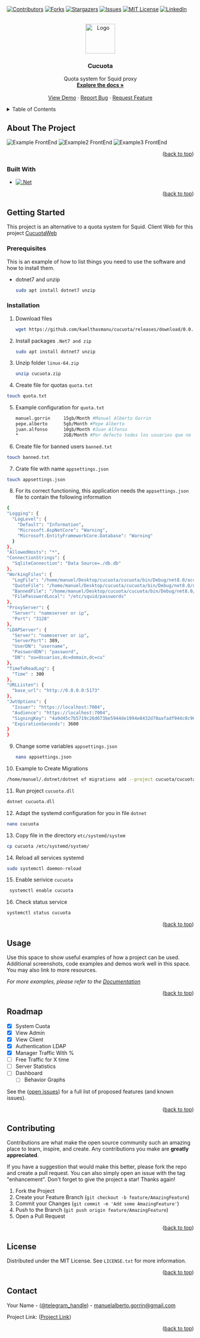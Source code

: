 <!-- Improved compatibility of back to top link: See: https://github.com/othneildrew/Best-README-Template/pull/73 -->
<a name="Cucuota"></a>
<!--
*** Thanks for checking out the Best-README-Template. If you have a suggestion
*** that would make this better, please fork the repo and create a pull request
*** or simply open an issue with the tag "enhancement".
*** Don't forget to give the project a star!
*** Thanks again! Now go create something AMAZING! :D
-->



<!-- PROJECT SHIELDS -->
<!--
*** I'm using markdown "reference style" links for readability.
*** Reference links are enclosed in brackets [ ] instead of parentheses ( ).
*** See the bottom of this document for the declaration of the reference variables
*** for contributors-url, forks-url, etc. This is an optional, concise syntax you may use.
*** https://www.markdownguide.org/basic-syntax/#reference-style-links
-->
[![Contributors][contributors-shield]][contributors-url]
[![Forks][forks-shield]][forks-url]
[![Stargazers][stars-shield]][stars-url]
[![Issues][issues-shield]][issues-url]
[![MIT License][license-shield]][license-url]
[![LinkedIn][linkedin-shield]][linkedin-url]



<!-- PROJECT LOGO -->
<br />
<div align="center">
  <a href="https://github.com/kaelthasmanu/cucuota">
    <img src="/cucuota/img/logo.png" alt="Logo" width="80" height="80">
  </a>

<h3 align="center">Cucuota</h3>

  <p align="center">
    Quota system for Squid proxy
    <br />
    <a href="https://github.com/github_username/repo_name"><strong>Explore the docs »</strong></a>
    <br />
    <br />
    <a href="https://github.com/github_username/repo_name">View Demo</a>
    ·
    <a href="https://github.com/kaelthasmanu/cucuota/issues">Report Bug</a>
    ·
    <a href="https://github.com/kaelthasmanu/cucuota/issues">Request Feature</a>
  </p>
</div>



<!-- TABLE OF CONTENTS -->
<details>
  <summary>Table of Contents</summary>
  <ol>
    <li>
      <a href="#about-the-project">About The Project</a>
      <ul>
        <li><a href="#built-with">Built With</a></li>
      </ul>
    </li>
    <li>
      <a href="#getting-started">Getting Started</a>
      <ul>
        <li><a href="#prerequisites">Prerequisites</a></li>
        <li><a href="#installation">Installation</a></li>
      </ul>
    </li>
    <li><a href="#usage">Usage</a></li>
    <li><a href="#roadmap">Roadmap</a></li>
    <li><a href="#contributing">Contributing</a></li>
    <li><a href="#license">License</a></li>
    <li><a href="#contact">Contact</a></li>
    <li><a href="#acknowledgments">Acknowledgments</a></li>
  </ol>
</details>



<!-- ABOUT THE PROJECT -->
## About The Project

![Example FrontEnd](https://github.com/kaelthasmanu/cucuota/blob/main/cucuota/img/example.png)
![Example2 FrontEnd](https://github.com/kaelthasmanu/cucuota/blob/main/cucuota/img/example2.png)
![Example3 FrontEnd](https://github.com/kaelthasmanu/cucuota/blob/main/cucuota/img/example3.jpg)



<p align="right">(<a href="#readme-top">back to top</a>)</p>



### Built With
* [![.Net][.Net]][.Net-url]


<p align="right">(<a href="#readme-top">back to top</a>)</p>



<!-- GETTING STARTED -->
## Getting Started

This project is an alternative to a quota system for Squid. Client Web for this project [CucuotaWeb](https://github.com/kaelthasmanu/cucuota-frontend)

### Prerequisites

This is an example of how to list things you need to use the software and how to install them.
* dotnet7 and unzip
  ```sh
  sudo apt install dotnet7 unzip
  ```

### Installation


1. Download files
   ```sh
   wget https://github.com/kaelthasmanu/cucuota/releases/download/0.0.1/cucuota.zip
   ```
2. Install packages `.Net7 and zip`
   ```sh
   sudo apt install dotnet7 unzip 
   ```
3. Unzip folder `linux-64.zip`
   ```sh
   unzip cucuota.zip
   ```
4. Create file for quotas `quota.txt`
  ```sh
  touch quota.txt
  ```
5. Example configuration for `quota.txt`
   ```sh
   manuel.gorrin     15gb/Month #Manuel Alberto Gorrin
   pepe.alberto      5gb/Month #Pepe Alberto
   juan.alfonso      10gb/Month #Juan Alfonso
   *                 2GB/Month #Por defecto todos los usuarios que no estan especificados
   ```
6. Create file for banned users `banned.txt`
  ```sh
  touch banned.txt
  ```
7. Crate file with name `appsettings.json`
  ```sh
  touch appsettings.json
  ```
8. For its correct functioning, this application needs the `appsettings.json` file to contain the following information
  ```sh
{
  "Logging": {
    "LogLevel": {
      "Default": "Information",
      "Microsoft.AspNetCore": "Warning",
      "Microsoft.EntityFrameworkCore.Database": "Warning"
    }
  },
  "AllowedHosts": "*",
  "ConnectionStrings": {
    "SqliteConnection": "Data Source=./db.db"
  },
  "WorkingFiles": {
    "LogFile": "/home/manuel/Desktop/cucuota/cucuota/bin/Debug/net8.0/access.log",
    "QuoteFile": "/home/manuel/Desktop/cucuota/cucuota/bin/Debug/net8.0/quota.txt",
    "BannedFile": "/home/manuel/Desktop/cucuota/cucuota/bin/Debug/net8.0/banned.txt",
    "FilePasswordLocal": "/etc/squid/passwords"
  },
  "ProxyServer": {
    "Server": "nameserver or ip",
    "Port": "3128"
  },
  "LDAPServer": {
    "Server": "nameserver or ip",
    "ServerPort": 389,
    "UserDN": "username",
    "PasswordDN": "password",
    "DN": "ou=Usuarios,dc=domain,dc=cu"
  },
  "TimeToReadLog": {
    "Time" : 300
  },
  "URLListen": {
    "base_url": "http://0.0.0.0:5173"
  },
  "JwtOptions": {
    "Issuer": "https://localhost:7004",
    "Audience": "https://localhost:7004",
    "SigningKey": "4a9d45c7b5719c26d673be5944de1994e8432d70aafadf944c0c90b6f9437d1f",
    "ExpirationSeconds": 3600
  }
}
```
9. Change some variables `appsettings.json`
   ```sh
   nano appsettings.json
   ```
10. Example to Create Migrations 
  ```sh
  /home/manuel/.dotnet/dotnet ef migrations add --project cucuota/cucuota.csproj --startup-project cucuota/cucuota.csproj --context Database --configuration Debug Initial --output-dir Migrations
  ```
11. Run project `cucuota.dll`
   ```sh
   dotnet cucuota.dll
   ```
12. Adapt the systemd configuration for you in file `dotnet`
  ```sh
  nano cucuota
  ```
13. Copy file in the directory `etc/systemd/system`
  ```sh
  cp cucuota /etc/systemd/system/
  ```
14. Reload all services systemd
  ```sh
  sudo systemctl daemon-reload
  ```
15. Enable serivice `cucuota`
  ```sh
   systemctl enable cucuota
   ```
16. Check status service 
  ```sh
  systemctl status cucuota
  ```

<p align="right">(<a href="#readme-top">back to top</a>)</p>


<!-- USAGE EXAMPLES -->
## Usage

Use this space to show useful examples of how a project can be used. Additional screenshots, code examples and demos work well in this space. You may also link to more resources.

_For more examples, please refer to the [Documentation](https://example.com)_

<p align="right">(<a href="#readme-top">back to top</a>)</p>


<!-- ROADMAP -->
## Roadmap

- [x] System Cuota
- [x] View Admin
- [x] View Client
- [x] Authentication LDAP
- [x] Manager Traffic With %
- [ ] Free Traffic for X time
- [ ] Server Statistics
- [ ] Dashboard
    - [ ] Behavior Graphs

See the ([open issues](https://github.com/kaelthasmanu/cucuota/issues)) for a full list of proposed features (and known issues).

<p align="right">(<a href="#readme-top">back to top</a>)</p>

<!-- CONTRIBUTING -->
## Contributing

Contributions are what make the open source community such an amazing place to learn, inspire, and create. Any contributions you make are **greatly appreciated**.

If you have a suggestion that would make this better, please fork the repo and create a pull request. You can also simply open an issue with the tag "enhancement".
Don't forget to give the project a star! Thanks again!

1. Fork the Project
2. Create your Feature Branch (`git checkout -b feature/AmazingFeature`)
3. Commit your Changes (`git commit -m 'Add some AmazingFeature'`)
4. Push to the Branch (`git push origin feature/AmazingFeature`)
5. Open a Pull Request

<p align="right">(<a href="#readme-top">back to top</a>)</p>



<!-- LICENSE -->
## License

Distributed under the MIT License. See `LICENSE.txt` for more information.

<p align="right">(<a href="#readme-top">back to top</a>)</p>



<!-- CONTACT -->
## Contact

Your Name - ([@telegram_handle](https://t.me/king_0f_deathhh)) - manuelalberto.gorrin@gmail.com

Project Link: ([Project Link](https://github.com/kaelthasmanu/cucuota))

<p align="right">(<a href="#readme-top">back to top</a>)</p>


<!-- MARKDOWN LINKS & IMAGES -->
<!-- https://www.markdownguide.org/basic-syntax/#reference-style-links -->
[contributors-shield]: https://img.shields.io/github/contributors/kaelthasmanu/cucuota.svg?style=for-the-badge
[contributors-url]: https://github.com/kaelthasmanu/cucuota/graphs/contributors
[forks-shield]: https://img.shields.io/github/forks/kaelthasmanu/cucuota.svg?style=for-the-badge
[forks-url]: https://github.com/kaelthasmanu/cucuota/network/members
[stars-shield]: https://img.shields.io/github/stars/kaelthasmanu/cucuota.svg?style=for-the-badge
[stars-url]: https://github.com/kaelthasmanu/cucuota/stargazers
[issues-shield]: https://img.shields.io/github/issues/kaelthasmanu/cucuota.svg?style=for-the-badge
[issues-url]: https://github.com/kaelthasmanu/cucuota/issues
[license-shield]: https://img.shields.io/github/license/kaelthasmanu/cucuota.svg?style=for-the-badge
[license-url]: https://github.com/github_username/repo_name/blob/master/LICENSE.txt
[linkedin-shield]: https://img.shields.io/badge/-LinkedIn-black.svg?style=for-the-badge&logo=linkedin&colorB=555
[linkedin-url]: https://linkedin.com/in/manuel-gorrin-095242238
[product-screenshot]: images/screenshot.png
[.Net]: https://neosmart.net/blog/wp-content/uploads/2019/06/dot-NET-Core-300x300.png
[.Net-url]: https://dotnet.microsoft.com/en-us/apps/aspnet
